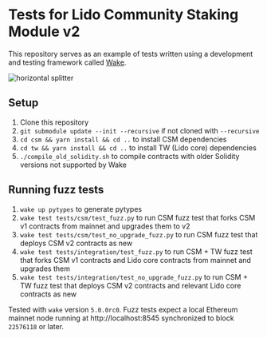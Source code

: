 # Tests for Lido Community Staking Module v2
This repository serves as an example of tests written using a development and testing framework called [Wake](https://github.com/Ackee-Blockchain/wake).

![horizontal splitter](https://github.com/Ackee-Blockchain/wake-detect-action/assets/56036748/ec488c85-2f7f-4433-ae58-3d50698a47de)

## Setup

1. Clone this repository
2. `git submodule update --init --recursive` if not cloned with `--recursive`
3. `cd csm && yarn install && cd ..` to install CSM dependencies
4. `cd tw && yarn install && cd ..` to install TW (Lido core) dependencies
5. `./compile_old_solidity.sh` to compile contracts with older Solidity versions not supported by Wake

## Running fuzz tests

1. `wake up pytypes` to generate pytypes
2. `wake test tests/csm/test_fuzz.py` to run CSM fuzz test that forks CSM v1 contracts from mainnet and upgrades them to v2
3. `wake test tests/csm/test_no_upgrade_fuzz.py` to run CSM fuzz test that deploys CSM v2 contracts as new
4. `wake test tests/integration/test_fuzz.py` to run CSM + TW fuzz test that forks CSM v1 contracts and Lido core contracts from mainnet and upgrades them
5. `wake test tests/integration/test_no_upgrade_fuzz.py` to run CSM + TW fuzz test that deploys CSM v2 contracts and relevant Lido core contracts as new

Tested with `wake` version `5.0.0rc0`. Fuzz tests expect a local Ethereum mainnet node running at http://localhost:8545 synchronized to block `22576118` or later.
